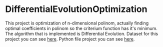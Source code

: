 # DifferentialEvolutionOptimization

This project is optimization of n-dimensional polinom, actually finding optimal coefficients in polinom so the criterium function has it's minimum.
The algorithm that is implemented is Differential Evolution.
Dataset for this project you can see [here](https://github.com/Uros-Petkovic/DifferentialEvolutionOptimization/blob/main/training_300_G.txt).
Python file project you can see [here](https://github.com/Uros-Petkovic/DifferentialEvolutionOptimization/blob/main/DifferentialEvolutionOptimization.py).
